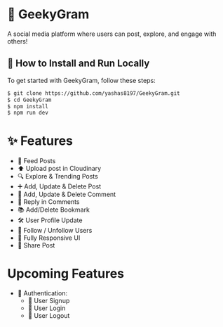 # 🌟 GeekyGram

A social media platform where users can post, explore, and engage with others!

## 🚀 How to Install and Run Locally

To get started with GeekyGram, follow these steps:

```bash
$ git clone https://github.com/yashas8197/GeekyGram.git
$ cd GeekyGram
$ npm install
$ npm run dev
```

# ✨ Features

- 📝 Feed Posts
- ⬆️ Upload post in Cloudinary
- 🔍 Explore & Trending Posts
- ➕ Add, Update & Delete Post
- 💬 Add, Update & Delete Comment
- 🔁 Reply in Comments
- 📚 Add/Delete Bookmark
- 🛠️ User Profile Update
- 🔔 Follow / Unfollow Users
- 📱 Fully Responsive UI
- 🔗 Share Post

# Upcoming Features

- 🔐 Authentication:
  - 📝 User Signup
  - 🔑 User Login
  - 🚪 User Logout
